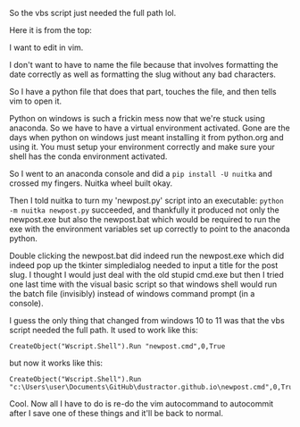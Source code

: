 So the vbs script just needed the full path lol.

Here it is from the top:

I want to edit in vim.

I don't want to have to name the file because that involves formatting the date correctly as well as formatting the slug without any bad characters.

So I have a python file that does that part, touches the file, and then tells vim to open it.

Python on windows is such a frickin mess now that we're stuck using anaconda.  So we have to have a virtual environment activated. Gone are the days when python on windows just meant installing it from python.org and using it.  You must setup your environment correctly and make sure your shell has the conda environment activated.

So I went to an anaconda console and did a ``pip install -U nuitka`` and crossed my fingers. Nuitka wheel built okay.

Then I told nuitka to turn my 'newpost.py' script into an executable: ``python -m nuitka newpost.py`` succeeded, and thankfully it produced not only the newpost.exe but also the newpost.bat which would be required to run the exe with the environment variables set up correctly to point to the anaconda python.

Double clicking the newpost.bat did indeed run the newpost.exe which did indeed pop up the tkinter simpledialog needed to input a title for the post slug.  I thought I would just deal with the old stupid cmd.exe but then I tried one last time with the visual basic script so that windows shell would run the batch file (invisibly) instead of windows command prompt (in a console).

I guess the only thing that changed from windows 10 to 11 was that the vbs script needed the full path.  It used to work like this:

    CreateObject("Wscript.Shell").Run "newpost.cmd",0,True

but now it works like this:

    CreateObject("Wscript.Shell").Run "c:\Users\user\Documents\GitHub\dustractor.github.io\newpost.cmd",0,True

Cool. Now all I have to do is re-do the vim autocommand to autocommit after I save one of these things and it'll be back to normal.
